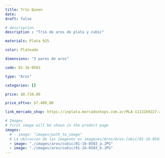 ```yaml
---
title: Trío Queen
date: 
draft: false

# descripcion
description : "Trío de aros de plata y cubic"

materials: Plata 925

color: Plateado

dimensions: "3 pares de aros"

code: 01-16-0503

type: "Aros"

categories: []

price: $8.710,00

price_eftvo: $7.400,00

link_mercado_shop: https://inplata.mercadoshops.com.ar/MLA-1113269227-aros-plata-925-trío-queen-_JM

# Images
# first image will be shown in the product page
images:
  # - image: "images/path_to_image"
  # La ubicacion de las imagenes es imagenes/Aros/Aros.Cubic/01-16-0503-trio-queen
  - image: "./images/aros/cubic/01-16-0503_a.JPG"
  - image: "./images/aros/cubic/01-16-0503_b.JPG"
---
```


